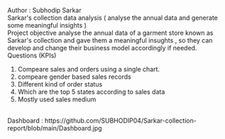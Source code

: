 Author : Subhodip Sarkar
<br>
Sarkar's collection data analysis ( analyse the annual data and generate some meaningful insights )
<br>
Project objective
analyse the annual data of a garment store known as Sarkar's collection and gave them a meaningful insughts , so they can develop and change their business model accordingly if needed.
<br>
Questions (KPIs)
1. Compeare sales and orders using a single chart.
2. compeare gender based sales records
3. Different kind of order status
4. Which are the top 5 states according to sales data
5. Mostly used sales medium
<br>
Dashboard :
https://github.com/SUBHODIP04/Sarkar-collection-report/blob/main/Dashboard.jpg
